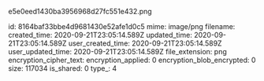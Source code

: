 e5e0eed1430ba3956968d27fc551e432.png

id: 8164baf33bbe4d9681430e52afe1d0c5
mime: image/png
filename: 
created_time: 2020-09-21T23:05:14.589Z
updated_time: 2020-09-21T23:05:14.589Z
user_created_time: 2020-09-21T23:05:14.589Z
user_updated_time: 2020-09-21T23:05:14.589Z
file_extension: png
encryption_cipher_text: 
encryption_applied: 0
encryption_blob_encrypted: 0
size: 117034
is_shared: 0
type_: 4